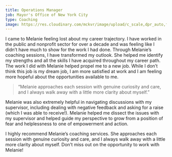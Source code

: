 ```yaml
---
title: Operations Manager
job: Mayor's Office of New York City
type: Coaching
image: https://res.cloudinary.com/mckvr/image/upload/c_scale,dpr_auto,f_auto,h_600,q_auto,w_480/v1591540686/vui-characters_2x_exearz.jpg
---
```

I came to Melanie feeling lost about my career trajectory. I have worked in the public and nonprofit sector for over a decade and was feeling like I didn’t have much to show for the work I had done. Through Melanie’s coaching sessions, I have transformed my outlook. She helped me identify my strengths and all the skills I have acquired throughout my career path. The work I did with Melanie helped propel me to a new job. While I don’t think this job is my dream job, I am more satisfied at work and I am feeling more hopeful about the opportunities available to me.

> “Melanie approaches each session with genuine curiosity and care, and I always walk away with a little more clarity about myself.”

Melanie was also extremely helpful in navigating discussions with my supervisor, including dealing with negative feedback and asking for a raise (which I was able to receive!). Melanie helped me dissect the issues with my supervisor and helped guide my perspective to grow from a position of fear and helplessness to one of empowerment and action.

I highly recommend Melanie’s coaching services. She approaches each session with genuine curiosity and care, and I always walk away with a little more clarity about myself. Don’t miss out on the opportunity to work with Melanie!